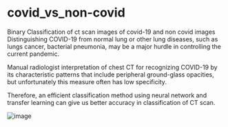 # covid_vs_non-covid
Binary Classification of ct scan images of covid-19 and non covid images
Distinguishing COVID-19 from normal lung or other lung diseases, such as lungs cancer, bacterial pneumonia, may be a major hurdle in controlling the current pandemic.

Manual radiologist interpretation of chest CT for recognizing COVID-19 by its characteristic patterns that include peripheral ground-glass opacities, but unfortunately this measure often has low specificity.

Therefore, an efficient classification method using neural network and transfer learning can give us better accuracy in classification of CT scan.



![image](https://user-images.githubusercontent.com/58631474/123284768-23bf1480-d52a-11eb-8fa6-b19e46957a94.png)
